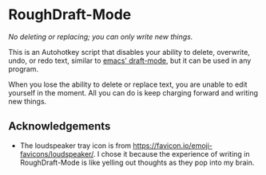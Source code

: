 # RoughDraft-Mode

_No deleting or replacing; you can only write new things._

This is an Autohotkey script that disables your ability to delete, overwrite, undo, or
redo text, similar to [emacs' draft-mode](https://github.com/emacsmirror/draft-mode),
but it can be used in any program.

When you lose the ability to delete or replace text, you are unable to edit
yourself in the moment. All you can do is keep charging forward and writing new
things.

## Acknowledgements

- The loudspeaker tray icon is from
  https://favicon.io/emoji-favicons/loudspeaker/. I chose it because the
  experience of writing in RoughDraft-Mode is like yelling out thoughts as they
  pop into my brain.
